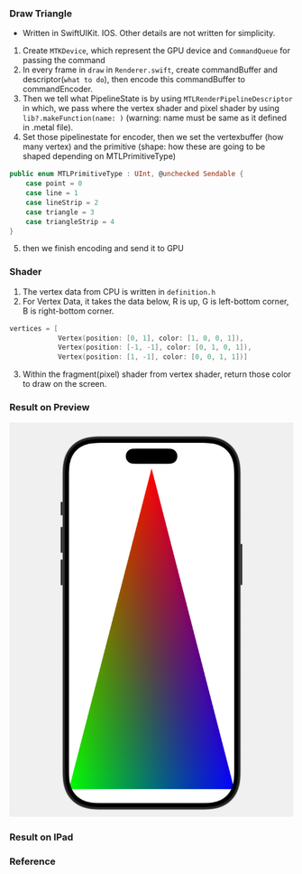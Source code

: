 ### Draw Triangle
* Written in SwiftUIKit. IOS. Other details are not written for simplicity.

1. Create `MTKDevice`, which represent the GPU device and `CommandQueue` for passing the command
2. In every frame in `draw` in `Renderer.swift`, create commandBuffer and descriptor(`what to do`), then encode this commandBuffer to commandEncoder.
3. Then we tell what PipelineState is by using `MTLRenderPipelineDescriptor` in which, we pass where the vertex shader and pixel shader by using `lib?.makeFunction(name: )` (warning: name must be same as it defined in .metal file).
4. Set those pipelinestate for encoder, then we set the vertexbuffer (how many vertex) and the primitive (shape: how these are going to be shaped depending on MTLPrimitiveType)

```swift
public enum MTLPrimitiveType : UInt, @unchecked Sendable {
    case point = 0
    case line = 1
    case lineStrip = 2
    case triangle = 3
    case triangleStrip = 4
} 
```

5. then we finish encoding and send it to GPU

### Shader
1. The vertex data from CPU is written in `definition.h`
2. For Vertex Data, it takes the data below, R is up, G is left-bottom corner, B is right-bottom corner.

```swift
vertices = [
            Vertex(position: [0, 1], color: [1, 0, 0, 1]),
            Vertex(position: [-1, -1], color: [0, 1, 0, 1]),
            Vertex(position: [1, -1], color: [0, 0, 1, 1])]
```

3. Within the fragment(pixel) shader from vertex shader, return those color to draw on the screen. 

### Result on Preview
![alt text](../asset/img/triangle.png)

### Result on IPad


### Reference